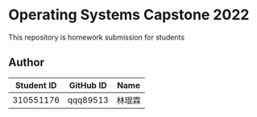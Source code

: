 # Operating Systems Capstone 2022

This repository is homework submission for students
## Author
| Student ID | GitHub ID | Name |
| - | - | - |
| 310551176 | qqq89513 | 林琨霖 |
